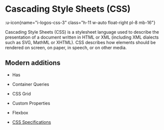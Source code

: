 # Cascading Style Sheets (CSS)

:u-icon{name="i-logos-css-3" class="h-11 w-auto float-right pl-8 mb-16"}

Cascading Style Sheets (CSS) is a stylesheet language used to describe the presentation of a document written in HTML or XML (including XML dialects such as SVG, MathML or XHTML). CSS describes how elements should be rendered on screen, on paper, in speech, or on other media.


## Modern additions

- Has
- Container Queries
- CSS Grid
- Custom Properties
- Flexbox


- [CSS Specifications](/specs)

[specs]: https://www.w3.org/Style/CSS/#specs
